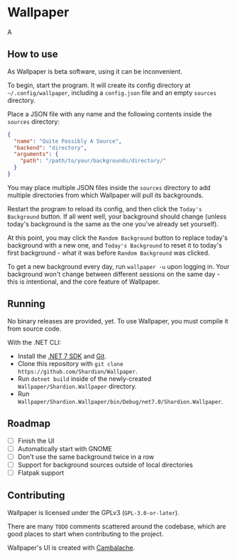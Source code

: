 # Wallpaper

A 

## How to use

As Wallpaper is beta software, using it can be inconvenient.

To begin, start the program. It will create its config directory at `~/.config/wallpaper`,
including a `config.json` file and an empty `sources` directory.

Place a JSON file with any name and the following contents inside the `sources` directory:
```json
{
  "name": "Quite Possibly A Source",
  "backend": "directory",
  "arguments": {
    "path": "/path/to/your/backgrounds/directory/"
  }
}
```
You may place multiple JSON files inside the `sources` directory to add multiple directories
from which Wallpaper will pull its backgrounds.

Restart the program to reload its config, and then click the `Today's Background` button.
If all went well, your background should change (unless today's background is the same as the one you've already set yourself).

At this point, you may click the `Random Background` button to replace today's background with a new one,
and `Today's Background` to reset it to today's first background - what it was before `Random Background` was clicked.

To get a new background every day, run `wallpaper -u` upon logging in.
Your background won't change between different sessions on the same day - this is intentional, and the core feature of Wallpaper.

## Running

No binary releases are provided, yet.
To use Wallpaper, you must compile it from source code.

With the .NET CLI:

- Install the [.NET 7 SDK](https://learn.microsoft.com/en-us/dotnet/core/install/linux) and [Git](https://git-scm.com/download/linux).
- Clone this repository with `git clone https://github.com/Shardion/Wallpaper`.
- Run `dotnet build` inside of the newly-created `Wallpaper/Shardion.Wallpaper` directory.
- Run `Wallpaper/Shardion.Wallpaper/bin/Debug/net7.0/Shardion.Wallpaper`.

## Roadmap

- [ ] Finish the UI
- [ ] Automatically start with GNOME
- [ ] Don't use the same background twice in a row
- [ ] Support for background sources outside of local directories
- [ ] Flatpak support

## Contributing

Wallpaper is licensed under the GPLv3 (`GPL-3.0-or-later`).

There are many `TODO` comments scattered around the codebase, which are good places
to start when contributing to the project.

Wallpaper's UI is created with [Cambalache](https://gitlab.gnome.org/jpu/cambalache).
